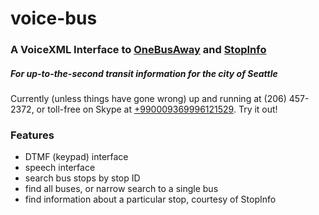 # voice-bus

### A VoiceXML Interface to [OneBusAway](http://pugetsound.onebusaway.org/p/OneBusAwayApiService.action) and [StopInfo](http://stopinfo.pugetsound.onebusaway.org/)
##### For up-to-the-second transit information for the city of Seattle

Currently (unless things have gone wrong) up and running at (206) 457-2372, or toll-free on Skype at [+990009369996121529](skype:+990009369996121529?call). Try it out!

### Features
- DTMF (keypad) interface
- speech interface
- search bus stops by stop ID
- find all buses, or narrow search to a single bus
- find information about a particular stop, courtesy of StopInfo
